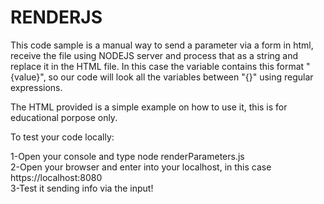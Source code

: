 # RENDERJS

 This code sample is a manual way to send a parameter via a form in html, receive the file using NODEJS server and process that as a string and replace it in the HTML file.
 In this case the variable contains this format "{value}", so our code will look all the variables between "{}" using regular expressions.
 
 The HTML provided is a simple example on how to use it, this is for educational porpose only.
 
 To test your code locally:
 
 1-Open your console and type node renderParameters.js  
 2-Open your browser and enter into your localhost, in this case https://localhost:8080  
 3-Test it sending info via the input!
